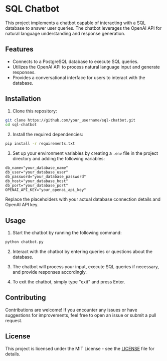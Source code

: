 # SQL Chatbot

This project implements a chatbot capable of interacting with a SQL database to answer user queries. The chatbot leverages the OpenAI API for natural language understanding and response generation.

## Features

- Connects to a PostgreSQL database to execute SQL queries.
- Utilizes the OpenAI API to process natural language input and generate responses.
- Provides a conversational interface for users to interact with the database.

## Installation

1. Clone this repository:

```bash
git clone https://github.com/your_username/sql-chatbot.git
cd sql-chatbot
```

2. Install the required dependencies:

```bash
pip install -r requirements.txt
```

3. Set up your environment variables by creating a `.env` file in the project directory and adding the following variables:

```dotenv
db_name="your_database_name"
db_user="your_database_user"
db_password="your_database_password"
db_host="your_database_host"
db_port="your_database_port"
OPENAI_API_KEY="your_openai_api_key"
```

Replace the placeholders with your actual database connection details and OpenAI API key.

## Usage

1. Start the chatbot by running the following command:

```bash
python chatbot.py
```

2. Interact with the chatbot by entering queries or questions about the database.

3. The chatbot will process your input, execute SQL queries if necessary, and provide responses accordingly.

4. To exit the chatbot, simply type "exit" and press Enter.

## Contributing

Contributions are welcome! If you encounter any issues or have suggestions for improvements, feel free to open an issue or submit a pull request.

## License

This project is licensed under the MIT License - see the [LICENSE](LICENSE) file for details.
